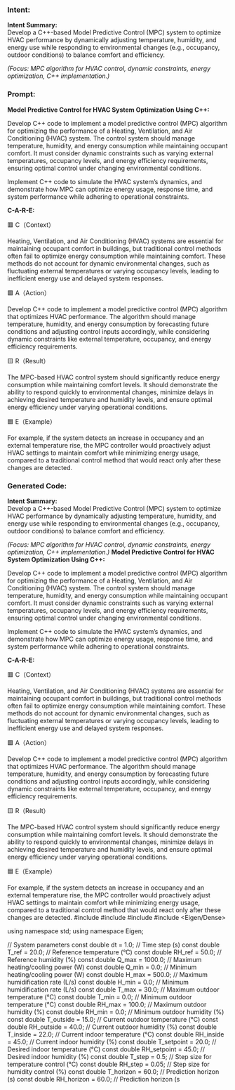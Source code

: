 ### Intent:
**Intent Summary:**  
Develop a C++-based Model Predictive Control (MPC) system to optimize HVAC performance by dynamically adjusting temperature, humidity, and energy use while responding to environmental changes (e.g., occupancy, outdoor conditions) to balance comfort and efficiency.  

*(Focus: MPC algorithm for HVAC control, dynamic constraints, energy optimization, C++ implementation.)*

### Prompt:
**Model Predictive Control for HVAC System Optimization Using C++:**

Develop C++ code to implement a model predictive control (MPC) algorithm for optimizing the performance of a Heating, Ventilation, and Air Conditioning (HVAC) system. The control system should manage temperature, humidity, and energy consumption while maintaining occupant comfort. It must consider dynamic constraints such as varying external temperatures, occupancy levels, and energy efficiency requirements, ensuring optimal control under changing environmental conditions.

Implement C++ code to simulate the HVAC system’s dynamics, and demonstrate how MPC can optimize energy usage, response time, and system performance while adhering to operational constraints.

**C-A-R-E:**

🟥 C（Context）

Heating, Ventilation, and Air Conditioning (HVAC) systems are essential for maintaining occupant comfort in buildings, but traditional control methods often fail to optimize energy consumption while maintaining comfort. These methods do not account for dynamic environmental changes, such as fluctuating external temperatures or varying occupancy levels, leading to inefficient energy use and delayed system responses.

🟩 A（Action）

Develop C++ code to implement a model predictive control (MPC) algorithm that optimizes HVAC performance. The algorithm should manage temperature, humidity, and energy consumption by forecasting future conditions and adjusting control inputs accordingly, while considering dynamic constraints like external temperature, occupancy, and energy efficiency requirements.

🟨 R（Result）

The MPC-based HVAC control system should significantly reduce energy consumption while maintaining comfort levels. It should demonstrate the ability to respond quickly to environmental changes, minimize delays in achieving desired temperature and humidity levels, and ensure optimal energy efficiency under varying operational conditions.

🟦 E（Example）

For example, if the system detects an increase in occupancy and an external temperature rise, the MPC controller would proactively adjust HVAC settings to maintain comfort while minimizing energy usage, compared to a traditional control method that would react only after these changes are detected.

### Generated Code:
**Intent Summary:**  
Develop a C++-based Model Predictive Control (MPC) system to optimize HVAC performance by dynamically adjusting temperature, humidity, and energy use while responding to environmental changes (e.g., occupancy, outdoor conditions) to balance comfort and efficiency.  

*(Focus: MPC algorithm for HVAC control, dynamic constraints, energy optimization, C++ implementation.)*
**Model Predictive Control for HVAC System Optimization Using C++:**

Develop C++ code to implement a model predictive control (MPC) algorithm for optimizing the performance of a Heating, Ventilation, and Air Conditioning (HVAC) system. The control system should manage temperature, humidity, and energy consumption while maintaining occupant comfort. It must consider dynamic constraints such as varying external temperatures, occupancy levels, and energy efficiency requirements, ensuring optimal control under changing environmental conditions.

Implement C++ code to simulate the HVAC system’s dynamics, and demonstrate how MPC can optimize energy usage, response time, and system performance while adhering to operational constraints.

**C-A-R-E:**

🟥 C（Context）

Heating, Ventilation, and Air Conditioning (HVAC) systems are essential for maintaining occupant comfort in buildings, but traditional control methods often fail to optimize energy consumption while maintaining comfort. These methods do not account for dynamic environmental changes, such as fluctuating external temperatures or varying occupancy levels, leading to inefficient energy use and delayed system responses.

🟩 A（Action）

Develop C++ code to implement a model predictive control (MPC) algorithm that optimizes HVAC performance. The algorithm should manage temperature, humidity, and energy consumption by forecasting future conditions and adjusting control inputs accordingly, while considering dynamic constraints like external temperature, occupancy, and energy efficiency requirements.

🟨 R（Result）

The MPC-based HVAC control system should significantly reduce energy consumption while maintaining comfort levels. It should demonstrate the ability to respond quickly to environmental changes, minimize delays in achieving desired temperature and humidity levels, and ensure optimal energy efficiency under varying operational conditions.

🟦 E（Example）

For example, if the system detects an increase in occupancy and an external temperature rise, the MPC controller would proactively adjust HVAC settings to maintain comfort while minimizing energy usage, compared to a traditional control method that would react only after these changes are detected.
#include <iostream>
#include <vector>
#include <cmath>
#include <Eigen/Dense>

using namespace std;
using namespace Eigen;

// System parameters
const double dt = 1.0; // Time step (s)
const double T_ref = 20.0; // Reference temperature (°C)
const double RH_ref = 50.0; // Reference humidity (%)
const double Q_max = 1000.0; // Maximum heating/cooling power (W)
const double Q_min = 0.0; // Minimum heating/cooling power (W)
const double H_max = 500.0; // Maximum humidification rate (L/s)
const double H_min = 0.0; // Minimum humidification rate (L/s)
const double T_max = 30.0; // Maximum outdoor temperature (°C)
const double T_min = 0.0; // Minimum outdoor temperature (°C)
const double RH_max = 100.0; // Maximum outdoor humidity (%)
const double RH_min = 0.0; // Minimum outdoor humidity (%)
const double T_outside = 15.0; // Current outdoor temperature (°C)
const double RH_outside = 40.0; // Current outdoor humidity (%)
const double T_inside = 22.0; // Current indoor temperature (°C)
const double RH_inside = 45.0; // Current indoor humidity (%)
const double T_setpoint = 20.0; // Desired indoor temperature (°C)
const double RH_setpoint = 45.0; // Desired indoor humidity (%)
const double T_step = 0.5; // Step size for temperature control (°C)
const double RH_step = 0.05; // Step size for humidity control (%)
const double T_horizon = 60.0; // Prediction horizon (s)
const double RH_horizon = 60.0; // Prediction horizon (s
